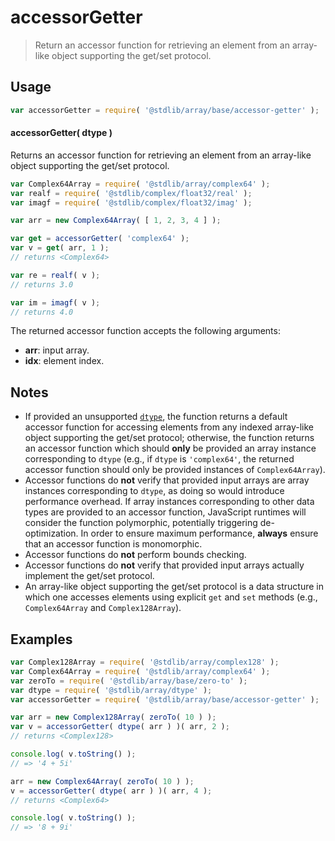 <!--

@license Apache-2.0

Copyright (c) 2022 The Stdlib Authors.

Licensed under the Apache License, Version 2.0 (the "License");
you may not use this file except in compliance with the License.
You may obtain a copy of the License at

   http://www.apache.org/licenses/LICENSE-2.0

Unless required by applicable law or agreed to in writing, software
distributed under the License is distributed on an "AS IS" BASIS,
WITHOUT WARRANTIES OR CONDITIONS OF ANY KIND, either express or implied.
See the License for the specific language governing permissions and
limitations under the License.

-->

# accessorGetter

> Return an accessor function for retrieving an element from an array-like object supporting the get/set protocol.

<!-- Section to include introductory text. Make sure to keep an empty line after the intro `section` element and another before the `/section` close. -->

<section class="intro">

</section>

<!-- /.intro -->

<!-- Package usage documentation. -->

<section class="usage">

## Usage

```javascript
var accessorGetter = require( '@stdlib/array/base/accessor-getter' );
```

#### accessorGetter( dtype )

Returns an accessor function for retrieving an element from an array-like object supporting the get/set protocol.

```javascript
var Complex64Array = require( '@stdlib/array/complex64' );
var realf = require( '@stdlib/complex/float32/real' );
var imagf = require( '@stdlib/complex/float32/imag' );

var arr = new Complex64Array( [ 1, 2, 3, 4 ] );

var get = accessorGetter( 'complex64' );
var v = get( arr, 1 );
// returns <Complex64>

var re = realf( v );
// returns 3.0

var im = imagf( v );
// returns 4.0
```

The returned accessor function accepts the following arguments:

-   **arr**: input array.
-   **idx**: element index.

</section>

<!-- /.usage -->

<!-- Package usage notes. Make sure to keep an empty line after the `section` element and another before the `/section` close. -->

<section class="notes">

## Notes

-   If provided an unsupported [`dtype`][@stdlib/array/dtypes], the function returns a default accessor function for accessing elements from any indexed array-like object supporting the get/set protocol; otherwise, the function returns an accessor function which should **only** be provided an array instance corresponding to `dtype` (e.g., if `dtype` is `'complex64'`, the returned accessor function should only be provided instances of `Complex64Array`).
-   Accessor functions do **not** verify that provided input arrays are array instances corresponding to `dtype`, as doing so would introduce performance overhead. If array instances corresponding to other data types are provided to an accessor function, JavaScript runtimes will consider the function polymorphic, potentially triggering de-optimization. In order to ensure maximum performance, **always** ensure that an accessor function is monomorphic.
-   Accessor functions do **not** perform bounds checking.
-   Accessor functions do **not** verify that provided input arrays actually implement the get/set protocol.
-   An array-like object supporting the get/set protocol is a data structure in which one accesses elements using explicit `get` and `set` methods (e.g., `Complex64Array` and `Complex128Array`).

</section>

<!-- /.notes -->

<!-- Package usage examples. -->

<section class="examples">

## Examples

<!-- eslint no-undef: "error" -->

```javascript
var Complex128Array = require( '@stdlib/array/complex128' );
var Complex64Array = require( '@stdlib/array/complex64' );
var zeroTo = require( '@stdlib/array/base/zero-to' );
var dtype = require( '@stdlib/array/dtype' );
var accessorGetter = require( '@stdlib/array/base/accessor-getter' );

var arr = new Complex128Array( zeroTo( 10 ) );
var v = accessorGetter( dtype( arr ) )( arr, 2 );
// returns <Complex128>

console.log( v.toString() );
// => '4 + 5i'

arr = new Complex64Array( zeroTo( 10 ) );
v = accessorGetter( dtype( arr ) )( arr, 4 );
// returns <Complex64>

console.log( v.toString() );
// => '8 + 9i'
```

</section>

<!-- /.examples -->

<!-- Section to include cited references. If references are included, add a horizontal rule *before* the section. Make sure to keep an empty line after the `section` element and another before the `/section` close. -->

<section class="references">

</section>

<!-- /.references -->

<!-- Section for related `stdlib` packages. Do not manually edit this section, as it is automatically populated. -->

<section class="related">

</section>

<!-- /.related -->

<!-- Section for all links. Make sure to keep an empty line after the `section` element and another before the `/section` close. -->

<section class="links">

[@stdlib/array/dtypes]: https://github.com/stdlib-js/stdlib/tree/develop/lib/node_modules/%40stdlib/array/dtypes

</section>

<!-- /.links -->
